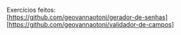 Exercícios feitos: 
<br>
[https://github.com/geovannaotoni/gerador-de-senhas]
<br>
[https://github.com/geovannaotoni/validador-de-campos]